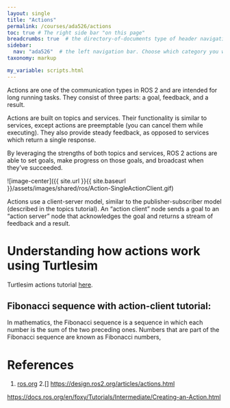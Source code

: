 ```yaml
---
layout: single
title: "Actions"
permalink: /courses/ada526/actions
toc: true # The right side bar "on this page"
breadcrumbs: true  # the directory-of-documents type of header navigation
sidebar:
  nav: "ada526"  # the left navigation bar. Choose which category you want.
taxonomy: markup

my_variable: scripts.html
---
```


Actions are one of the communication types in ROS 2 and are intended for long running tasks. They consist of three parts: a goal, feedback, and a result.

Actions are built on topics and services. Their functionality is similar to services, except actions are preemptable (you can cancel them while executing). They also provide steady feedback, as opposed to services which return a single response.

By leveraging the strengths of both topics and services, ROS 2 actions are able to set goals, make progress on those goals, and broadcast when they’ve succeeded.

![image-center]({{ site.url }}{{ site.baseurl }}/assets/images/shared/ros/Action-SingleActionClient.gif)


Actions use a client-server model, similar to the publisher-subscriber model (described in the topics tutorial). An “action client” node sends a goal to an “action server” node that acknowledges the goal and returns a stream of feedback and a result.

# Understanding how actions work using Turtlesim
Turtlesim actions tutorial [here](https://docs.ros.org/en/foxy/Tutorials/Beginner-CLI-Tools/Understanding-ROS2-Actions/Understanding-ROS2-Actions.html).

## Fibonacci sequence with action-client tutorial:
In mathematics, the Fibonacci sequence is a sequence in which each number is the sum of the two preceding ones. Numbers that are part of the Fibonacci sequence are known as Fibonacci numbers,


# References
1. [ros.org](https://docs.ros.org/en/foxy/Tutorials/Beginner-CLI-Tools/Understanding-ROS2-Actions/Understanding-ROS2-Actions.html)
2.[]
https://design.ros2.org/articles/actions.html

https://docs.ros.org/en/foxy/Tutorials/Intermediate/Creating-an-Action.html
